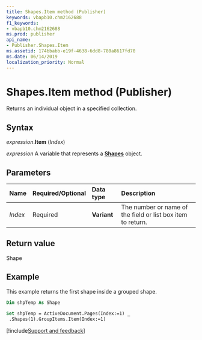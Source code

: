 ```yaml
---
title: Shapes.Item method (Publisher)
keywords: vbapb10.chm2162688
f1_keywords:
- vbapb10.chm2162688
ms.prod: publisher
api_name:
- Publisher.Shapes.Item
ms.assetid: 174bbabb-e19f-4638-6dd8-780a8617fd70
ms.date: 06/14/2019
localization_priority: Normal
---
```



# Shapes.Item method (Publisher)

Returns an individual object in a specified collection.


## Syntax

_expression_.**Item** (_Index_)

_expression_ A variable that represents a **[Shapes](Publisher.Shapes.md)** object.


## Parameters

|Name|Required/Optional|Data type|Description|
|:-----|:-----|:-----|:-----|
|_Index_|Required| **Variant**|The number or name of the field or list box item to return.|

## Return value

Shape


## Example

This example returns the first shape inside a grouped shape.

```vb
Dim shpTemp As Shape 
 
Set shpTemp = ActiveDocument.Pages(Index:=1) _ 
 .Shapes(1).GroupItems.Item(Index:=1)
```

[!include[Support and feedback](~/includes/feedback-boilerplate.md)]